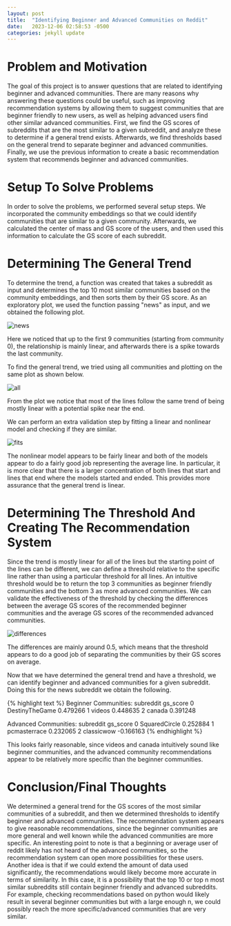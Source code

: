 ```yaml
---
layout: post
title:  "Identifying Beginner and Advanced Communities on Reddit"
date:   2023-12-06 02:58:53 -0500
categories: jekyll update
---
```


# Problem and Motivation

The goal of this project is to answer questions that are related to identifying beginner and advanced communities. There are many reasons why answering these questions could be useful, such as improving recommendation systems by allowing them to suggest communities that are beginner friendly to new users, as well as helping advanced users find other similar advanced communities. First, we find the GS scores of subreddits that are the most similar to a given subreddit, and analyze these to determine if a general trend exists. Afterwards, we find thresholds based on the general trend to separate beginner and advanced communities. Finally, we use the previous information to create a basic recommendation system that recommends beginner and advanced communities.

# Setup To Solve Problems

In order to solve the problems, we performed several setup steps. We incorporated the community embeddings so that we could identify communities that are similar to a given community. Afterwards, we calculated the center of mass and GS score of the users, and then used this information to calculate the GS score of each subreddit.

# Determining The General Trend

To determine the trend, a function was created that takes a subreddit as input and determines the top 10 most similar communities based on the community embeddings, and then sorts them by their GS score. As an exploratory plot, we used the function passing "news" as input, and we obtained the following plot.

![news](/images/plot-news.png)

Here we noticed that up to the first 9 communities (starting from community 0), the relationship is mainly linear, and afterwards there is a spike towards the last community.

To find the general trend, we tried using all communities and plotting on the same plot as shown below.

![all](/images/plot-all.png)

From the plot we notice that most of the lines follow the same trend of being mostly linear with a potential spike near the end.

We can perform an extra validation step by fitting a linear and nonlinear model and checking if they are similar.

![fits](/images/plot-fits.png)

The nonlinear model appears to be fairly linear and both of the models appear to do a fairly good job representing the average line. In particular, it is more clear that there is a larger concentration of both lines that start and lines that end where the models started and ended. This provides more assurance that the general trend is linear.

# Determining The Threshold And Creating The Recommendation System

Since the trend is mostly linear for all of the lines but the starting point of the lines can be different, we can define a threshold relative to the specific line rather than using a particular threshold for all lines. An intuitive threshold would be to return the top 3 communities as beginner friendly communities and the bottom 3 as more advanced communities. We can validate the effectiveness of the threshold by checking the differences between the average GS scores of the recommended beginner communities and the average GS scores of the recommended advanced communities.

![differences](/images/plot-differences.png)

The differences are mainly around 0.5, which means that the threshold appears to do a good job of separating the communities by their GS scores on average.

Now that we have determined the general trend and have a threshold, we can identify beginner and advanced communities for a given subreddit. Doing this for the news subreddit we obtain the following.

{% highlight text %}
Beginner Communities:
        subreddit  gs_score
0  DestinyTheGame  0.479266
1          videos  0.448635
2          canada  0.391248

Advanced Communities:
       subreddit  gs_score
0  SquaredCircle  0.252884
1   pcmasterrace  0.232065
2     classicwow -0.166163
{% endhighlight %}

This looks fairly reasonable, since videos and canada intuitively sound like beginner communities, and the advanced community recommendations appear to be relatively more specific than the beginner communities.

# Conclusion/Final Thoughts

We determined a general trend for the GS scores of the most similar communities of a subreddit, and then we determined thresholds to identify beginner and advanced communities. The recommendation system appears to give reasonable recommendations, since the beginner communities are more general and well known while the advanced communities are more specific. An interesting point to note is that a beginning or average user of reddit likely has not heard of the advanced communities, so the recommendation system can open more possibilities for these users. Another idea is that if we could extend the amount of data used significantly, the recommendations would likely become more accurate in terms of similarity. In this case, it is a possibility that the top 10 or top n most similar subreddits still contain beginner friendly and advanced subreddits. For example, checking recommendations based on python would likely result in several beginner communities but with a large enough n, we could possibly reach the more specific/advanced communities that are very similar.
